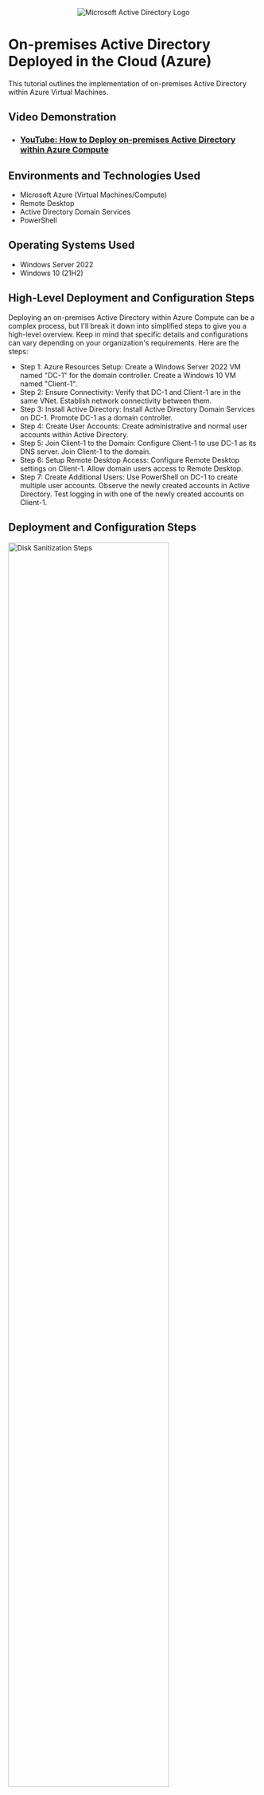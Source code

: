 <p align="center">
<img src="https://i.imgur.com/pU5A58S.png" alt="Microsoft Active Directory Logo"/>
</p>

<h1>On-premises Active Directory Deployed in the Cloud (Azure)</h1>
This tutorial outlines the implementation of on-premises Active Directory within Azure Virtual Machines.<br />


<h2>Video Demonstration</h2>

- ### [YouTube: How to Deploy on-premises Active Directory within Azure Compute](https://www.youtube.com)

<h2>Environments and Technologies Used</h2>

- Microsoft Azure (Virtual Machines/Compute)
- Remote Desktop
- Active Directory Domain Services
- PowerShell

<h2>Operating Systems Used </h2>

- Windows Server 2022
- Windows 10 (21H2)

<h2>High-Level Deployment and Configuration Steps</h2>

<p>Deploying an on-premises Active Directory within Azure Compute can be a complex process, but I'll break it down into simplified steps to give you a high-level overview. Keep in mind that specific details and configurations can vary depending on your organization's requirements. Here are the steps:</p>

<ul>
  <li>Step 1: Azure Resources Setup: Create a Windows Server 2022 VM named "DC-1" for the domain controller. Create a Windows 10 VM named "Client-1".</li>
  <li>Step 2: Ensure Connectivity: Verify that DC-1 and Client-1 are in the same VNet. Establish network connectivity between them.</li>
  <li>Step 3: Install Active Directory: Install Active Directory Domain Services on DC-1. Promote DC-1 as a domain controller.</li>
  <li>Step 4: Create User Accounts: Create administrative and normal user accounts within Active Directory.</li>
  <li>Step 5: Join Client-1 to the Domain: Configure Client-1 to use DC-1 as its DNS server. Join Client-1 to the domain.</li>
  <li>Step 6: Setup Remote Desktop Access: Configure Remote Desktop settings on Client-1. Allow domain users access to Remote Desktop.</li>
  <li>Step 7: Create Additional Users: Use PowerShell on DC-1 to create multiple user accounts. Observe the newly created accounts in Active Directory. Test logging in with one of the newly created accounts on Client-1.</li>
</ul> 

<h2>Deployment and Configuration Steps</h2>

<p>
<img src="https://i.imgur.com/DJmEXEB.png" height="80%" width="80%" alt="Disk Sanitization Steps"/>
</p>

<h3>Step1: Setup Resources in Azure</h3>
  <ol>
    <li>Deploy a Domain Controller VM (Windows Server 2022) named “DC-1”. Take note of the Resource Group and Virtual Network (Vnet) that get created at this time. We will use them when we create our Client VM later.
</li>
    <li>To configure DC-1's NIC (Network Interface Card) with a static private IP address, access the Network Interface settings for DC-1. Within the Network Interface settings, locate the IP Configurations section, specifically focusing on "ipconfig1." In this context, you will have the ability to precisely define and set the Private IP address as static. </li>
  </br>
    <p>
<img src="https://i.imgur.com/dMIuL2z.png" height="80%" width="80%" alt="Static IP Address"/>
</p>
  </br>
    <li>Create the Client VM (Windows 10) named “Client-1”. Use the same Resource Group and Vnet that was created in Step 1.</li>
    <li>Ensure that both VMs are in the same Vnet.</li>
  </ol>

<h3>Step 2: Ensure Connectivity</h3>
  <ol>
    <li>Access the Client-1 VM through a Remote Desktop connection.</li>
    <li>Verify network connectivity by initiating a ping operation from Client-1 to DC-1's private IP address. To achieve this, open a command-line interface, such as Command Prompt, and execute the command: `ping -t [private IP of DC-1]`. Initially, this command is expected to result in timeouts.</li>
   <br />
<p>
<img src="https://i.imgur.com/JmWVcud.png" height="80%" width="80%" alt="Successful Ping"/>
</p>
    <li>Enable ICMPv4 Echo Request within the Windows Firewall settings on DC-1. This action is essential to facilitate successful pinging between Client-1 and DC-1. Note the change in ping status.</li>
  </ol>

<br />
    <p>
<img src="https://i.imgur.com/hTS1hEg.png" height="80%" width="80%" alt="Enable ICMPv4 Echo Request"/>
</p>

<h3>Step 3: Install Active Directory</h3>
  <ol>
    <li>Open Server Manager. Add the "Active Directory Domain Services" role. (See image below for details.) Click through to proceed with the installation.</li>
    <li>After completing the installation, proceed to promote DC-1 to a domain controller. Look for the caution triangle symbol with an exclamation point ('!'). (See image below for details.) Click on it to initiate the promotion process. Select the option to add a new forest and specify the forest name as 'mydomain.com.' Additionally, configure DNS options and any other necessary settings.</li>
    <li>DC-1 will automatically restart upon completion. After the restart, log in using a domain user account (e.g., mydomain.com\labuser).</li>
  </ol>

<br />
<p>
<img src="https://i.imgur.com/2NNvE4n.png" height="80%" width="80%" alt="promote dc-1 to controller"/>
</p>
<p>
<img src="https://i.imgur.com/mQnagbQ.png" height="80%" width="80%" alt="active directory installation"/>
</p>


<h3>Step 4: Create User Accounts</h3>
<ol>
  <li>Via Remote Desktop on DC-1, open Active Directory Users and Computers (ADUC) to create two Organizational Units (OU) named "_EMPLOYEES" and "_ADMINS". (See image below for details.) These OUs will be used to organize user accounts.</li>
   </br>

<p>
<img src="https://i.imgur.com/tb9DVMM.png" height="80%" width="80%" alt="create new organizational unit"/>
</p>
  <li>Within the '_ADMINS' OU, create a user account named 'Jane Doe' with the username 'jane_admin.' After creating the user account, right-click on it to access the option for adding the user to groups. In this step, grant 'jane_admin' membership in the 'Domain Admins' Security Group. This membership will confer administrative privileges within the Active Directory domain, allowing 'jane_admin' to perform domain-wide administrative tasks.</li>
  <li>To perform administrative tasks, log in as "mydomain.com\jane_admin." This login can be used on both the DC-1 and Client-1 Virtual Machines, granting administrative access to manage the Active Directory environment and perform other administrative duties.</li>
</ol>


<h3>Step 5: Join Client-1 to the Domain</h3>
<ol>
  <li>Access the Azure Portal and navigate to Client-1's network settings. In the DNS configuration, specify DC-1's private IP address as the DNS server. This step ensures that Client-1 can successfully locate and communicate with the domain controller during the domain join process. After making this configuration, restart Client-1 to apply the DNS settings, including flushing the DNS cache.</li></li>
  <br />
  <p>
    <img src="https://i.imgur.com/TiW87Ly.png" height="80%" width="80%" alt="Set DNS to Custom"/>
  </p>
  <br />
  <li>Log in to Client-1 with administrative privileges. Open System Properties by right-clicking on "This PC" or "My Computer," selecting "Properties," and then clicking "Advanced system settings." In the System Properties window, navigate to the "Computer Name" tab and click the "Change" button. Choose the option to "Join a domain or workgroup" and enter the previously configured domain name (e.g., "mydomain.com"). When prompted, provide administrative credentials with the necessary privileges to join a computer to the domain. You can use the "jane_admin" account or another with similar privileges.</li>
  <br />
  <p>
    <img src="https://i.imgur.com/RkDvbe6.png" height="80%" width="80%" alt="Join Domain"/>
  </p>
  <br />
</ol>

<h3>Step 6: Setup Remote Desktop Access</h3>
<ol>
  <li>To Setup Remote Desktop for non-administrative users on Client-1, log into Client-1 as mydomain.com\jane_admin and open system properties.</li>
  <li>Inside the System Properties window, navigate to the "Remote" tab. Locate and click on "Remote Desktop."</li>
  <li>In the Remote Desktop settings, allow access for "domain users." This step authorizes users within the domain to establish Remote Desktop connections to Client-1.</li>
  </br>
<p>
<img src="https://i.imgur.com/347Gv6k.png" height="80%" width="80%" alt="User Remote Desktop Access"/>
</p>
</br>
  <li>With Remote Desktop access now configured, normal, non-administrative users can log in to Client-1 using Remote Desktop. Simply use their domain credentials to initiate the connection.
</li>
</ol>


<h3>Step 7: Create Additional Users</h3>
<ol>
  <li>Login to DC-1 as jane_admin. Open PowerShell_ise as an administrator.</li>
  <li>Create a new File and paste the contents of the script into it (https://github.com/joshmadakor1/AD_PS/blob/master/Generate-Names-Create-Users.ps1). Run the script and observe the accounts being created</li>
</bk>
  <p>
<img src="https://i.imgur.com/X70TU6f.png" height="80%" width="80%" alt="Powershell ISE"/>
</p>
  <li>When finished, open ADUC and observe the accounts in the appropriate OU
attempt to log into Client-1 with one of the accounts (take note of the password in the script).</li>
   </br>
<p>
<img src="https://i.imgur.com/M4ppnbm.png" height="80%" width="80%" alt="Active Directory Users"/>
</p>
<li>You can now into Client-1 with any of the user accounts created!</li>
  </br>
<p>
<img src="https://i.imgur.com/ExpPUeJ.png" height="80%" width="80%" alt="Login Active Directory"/>
</p>
</ol>

<h2>In Conclusion: On-Premises Active Directory Is Your Path to Seamless Connectivity</h2>

<p>Now that you've successfully completed this tutorial, you've empowered any user to access their account from virtually anywhere within the network. Whether it's the comfort of home, a bustling office, remote workstations, or the dynamic atmosphere of a university campus, the flexibility of your Active Directory deployment in the cloud (Azure) ensures seamless access to resources and a secure login experience. Embrace the possibilities and enjoy the convenience of a well-connected digital ecosystem!</p>
